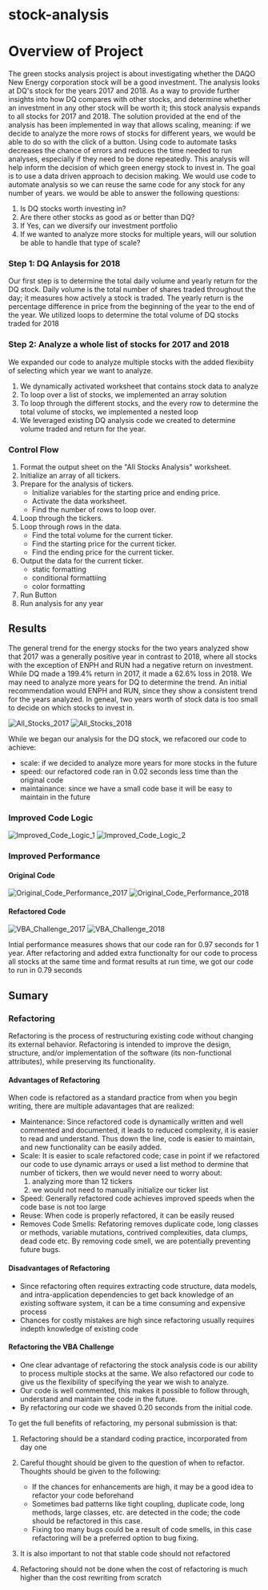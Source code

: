 # stock-analysis
# Overview of Project
The green stocks analysis project is about investigating whether the DAQO New Energy corporation stock will be a good investment. The analysis looks at DQ's stock for the years 2017 and 2018. As a way to provide further insights into how DQ compares with other stocks, and determine whether an investment in any other stock will be worth it; this stock analysis expands to all stocks for 2017 and 2018.
The solution provided at the end of the analysis has been implemented in way that allows scaling, meaning: if we decide to analyze the more rows of stocks for different years, we would be able to do so with the click of a button. Using code to automate tasks decreases the chance of errors and reduces the time needed to run analyses, especially if they need to be done repeatedly.
This analysis will help inform the decision of which green energy stock to invest in. The goal is to use a data driven approach to decision making. We would use code to automate analysis so we can reuse the same code for any stock for any number of years. we would be able to answer the following questions:
1. Is DQ stocks worth investing in?
2. Are there other stocks as good as or better than DQ?
3. If Yes, can we diversify our investment portfolio
4. If we wanted to analyze more stocks for multiple years, will our solution be able to handle that type of scale?

### Step 1: DQ Anlaysis for 2018
Our first step is to determine the total daily volume and yearly return for the DQ stock. Daily volume is the total number of shares traded throughout the day; it measures how actively a stock is traded. The yearly return is the percentage difference in price from the beginning of the year to the end of the year.
We utilized loops to determine the total volume of DQ stocks traded for 2018

### Step 2: Analyze a whole list of stocks for 2017 and 2018
We expanded our code to analyze multiple stocks with the added flexibiity of selecting which year we want to analyze.
1. We dynamically activated worksheet that contains stock data to analyze
2. To loop over a list of stocks, we implemented an array solution 
3. To loop through the different stocks, and the every row to determine the total volume of stocks, we implemented a nested loop 
4. We leveraged existing DQ analysis code we created to determine volume traded and return for the year.

### Control Flow
1. Format the output sheet on the "All Stocks Analysis" worksheet.
2. Initialize an array of all tickers.
3. Prepare for the analysis of tickers.
   * Initialize variables for the starting price and ending price.
   * Activate the data worksheet.
   * Find the number of rows to loop over.
4. Loop through the tickers.
5. Loop through rows in the data.
   * Find the total volume for the current ticker.
   * Find the starting price for the current ticker.
   * Find the ending price for the current ticker.
6. Output the data for the current ticker.
   * static formatting
   * conditional formattiing
   * color formatting
7. Run Button
8. Run analysis for any year

## Results
The general trend for the energy stocks for the two years analyzed show that 2017 was a generally positive year in contrast to 2018, where all stocks with the exception of ENPH and RUN had a negative return on investment.
While DQ made a 199.4% return in 2017, it made a 62.6% loss in 2018. We may need to analyze more years for DQ to determine the trend.
An initial recommendation would ENPH and RUN, since they show a consistent trend for the years analyzed.
In geneal, two years worth of stock data is too small to decide on which stocks to invest in.

![All_Stocks_2017](https://user-images.githubusercontent.com/67847583/117246846-edef9080-ae02-11eb-8419-c34178f14cca.png)
![All_Stocks_2018](https://user-images.githubusercontent.com/67847583/117246860-f1831780-ae02-11eb-913c-5a328d4d34b8.png)

While we began our analysis for the DQ stock, we refacored our code to achieve:
  * scale: if we decided to analyze more years for more stocks in the future
  * speed: our refactored code ran in 0.02 seconds less time than the original code
  * maintainance: since we have a small code base it will be easy to maintain in the future
  
### Improved Code Logic
![Improved_Code_Logic_1](https://user-images.githubusercontent.com/67847583/117247736-73277500-ae04-11eb-9b9e-7a96cf14a0f6.png)
![Improved_Code_Logic_2](https://user-images.githubusercontent.com/67847583/117247747-77ec2900-ae04-11eb-8424-f6e7db3a3d69.png)

### Improved Performance
#### Original Code
![Original_Code_Performance_2017](https://user-images.githubusercontent.com/67847583/117377255-766c4080-ae98-11eb-8f42-2b22fb79d6e8.png)
![Original_Code_Performance_2018](https://user-images.githubusercontent.com/67847583/117377259-79ffc780-ae98-11eb-9729-e334a6a8d442.png)

#### Refactored Code
![VBA_Challenge_2017](https://user-images.githubusercontent.com/67847583/117247811-905c4380-ae04-11eb-92b8-4e555a7e8585.png)
![VBA_Challenge_2018](https://user-images.githubusercontent.com/67847583/117247816-92be9d80-ae04-11eb-81ff-f2ed4ffe2551.png)

Intial performance measures shows that our code ran for 0.97 seconds for 1 year. After refactoring and added extra functionalty for our code to process all stocks at the same time and format results at run time, we got our code to run in 0.79 seconds

## Sumary

### Refactoring

Refactoring is the process of restructuring existing code without changing its external behavior. Refactoring is intended to improve the design, structure, and/or implementation of the software (its non-functional attributes), while preserving its functionality. 

#### Advantages of Refactoring
When code is refactored as a standard practice from when you begin writing, there are multiple adavantages that are realized:
 - Maintenance: Since refactored code is dynamically written and well commented and documented, it leads to reduced complexity, it is easier to read and understand. Thus down the line, code is easier to maintain, and new functionality can be easily added. 
 - Scale: It is easier to scale refactored code; case in point if we refactored our code to use dynamic arrays or used a list method to dermine that number of tickers, then we would never need to worry about:
   1. analyzing more than 12 tickers
   2. we would not need to manually initialize our ticker list
 - Speed: Generally refactored code achieves improved speeds when the code base is not too large
 - Reuse: When code is properly refactored, it can be easily reused
 - Removes Code Smells: Refatoring removes duplicate code, long classes or methods, variable mutations, contrived complexities, data clumps, dead code etc. By removing code smell, we are potentially preventing future bugs.
#### Disadvantages of Refactoring
- Since refactoring often requires extracting code structure, data models, and intra-application dependencies to get back knowledge of an existing software system, it can be a time consuming and expensive process
- Chances for costly mistakes are high since refactoring usually requires indepth knowledge of existing code

#### Refactoring the VBA Challenge
- One clear advantage of refactoring the stock analysis code is our ability to process multiple stocks at the same. We also refactored our code to give us the flexibility of specifying the year we wish to analyze.
- Our code is well commented, this makes it possible to follow through, understand and maintain the code in the future.
- By refactoring our code we shaved 0.20 seconds from the initial code.

To get the full benefits of refactoring, my personal submission is that:
1. Refactoring should be a standard coding practice, incorporated from day one
2. Careful thought should be given to the question of when to refactor. Thoughts should be given to the following:
   - If the chances for enhancements are high, it may be a good idea to refactor your code beforehand
   - Sometimes bad patterns like tight coupling, duplicate code, long methods, large classes, etc. are detected in the code; the code should be refactored in this case.
   - Fixing too many bugs could be a result of code smells, in this case refactoring will be a preferred option to bug fixing.

3. It is also important to not that stable code should not refactored
4. Refactoring should not be done when the cost of refactoring is much higher than the cost rewriting from scratch  
